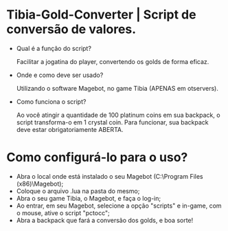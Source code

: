 # Tibia-Gold-Converter | Script de conversão de valores.

- Qual é a função do script?

  Facilitar a jogatina do player, convertendo os golds de forma eficaz. 

- Onde e como deve ser usado?
  
  Utilizando o software Magebot, no game Tibia (APENAS em otservers).

- Como funciona o script?

  Ao você atingir a quantidade de 100 platinum coins em sua backpack, o script transforma-o em 1 crystal coin. Para funcionar, sua backpack deve estar obrigatoriamente ABERTA.
  
  
 # Como configurá-lo para o uso?
 
 - Abra o local onde está instalado o seu Magebot (C:\Program Files (x86)\Magebot);
 - Coloque o arquivo .lua na pasta do mesmo;
 - Abra o seu game Tibia, o Magebot, e faça o log-in;
 - Ao entrar, em seu Magebot, selecione a opção "scripts" e in-game, com o mouse, ative o script "pctocc";
 - Abra a backpack que fará a conversão dos golds, e boa sorte!
